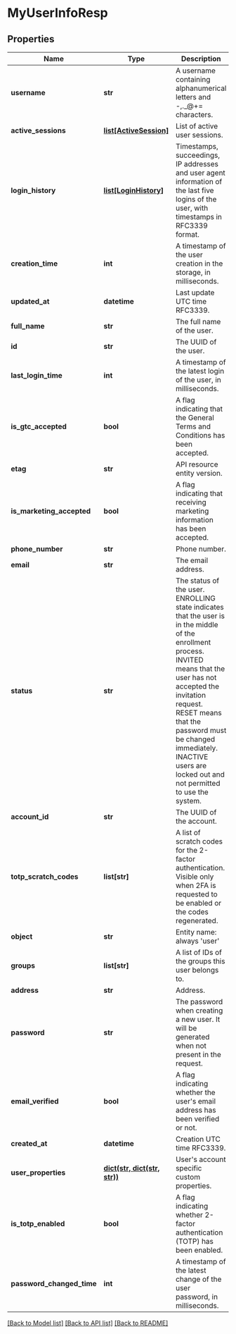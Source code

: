 # MyUserInfoResp

## Properties
Name | Type | Description | Notes
------------ | ------------- | ------------- | -------------
**username** | **str** | A username containing alphanumerical letters and -,._@+&#x3D; characters. | [optional] 
**active_sessions** | [**list[ActiveSession]**](ActiveSession.md) | List of active user sessions. | [optional] 
**login_history** | [**list[LoginHistory]**](LoginHistory.md) | Timestamps, succeedings, IP addresses and user agent information of the last five logins of the user, with timestamps in RFC3339 format. | [optional] 
**creation_time** | **int** | A timestamp of the user creation in the storage, in milliseconds. | [optional] 
**updated_at** | **datetime** | Last update UTC time RFC3339. | [optional] 
**full_name** | **str** | The full name of the user. | [optional] 
**id** | **str** | The UUID of the user. | 
**last_login_time** | **int** | A timestamp of the latest login of the user, in milliseconds. | [optional] 
**is_gtc_accepted** | **bool** | A flag indicating that the General Terms and Conditions has been accepted. | [optional] 
**etag** | **str** | API resource entity version. | 
**is_marketing_accepted** | **bool** | A flag indicating that receiving marketing information has been accepted. | [optional] 
**phone_number** | **str** | Phone number. | [optional] 
**email** | **str** | The email address. | 
**status** | **str** | The status of the user. ENROLLING state indicates that the user is in the middle of the enrollment process. INVITED means that the user has not accepted the invitation request. RESET means that the password must be changed immediately. INACTIVE users are locked out and not permitted to use the system. | 
**account_id** | **str** | The UUID of the account. | 
**totp_scratch_codes** | **list[str]** | A list of scratch codes for the 2-factor authentication. Visible only when 2FA is requested to be enabled or the codes regenerated. | [optional] 
**object** | **str** | Entity name: always &#39;user&#39; | 
**groups** | **list[str]** | A list of IDs of the groups this user belongs to. | [optional] 
**address** | **str** | Address. | [optional] 
**password** | **str** | The password when creating a new user. It will be generated when not present in the request. | [optional] 
**email_verified** | **bool** | A flag indicating whether the user&#39;s email address has been verified or not. | [optional] 
**created_at** | **datetime** | Creation UTC time RFC3339. | [optional] 
**user_properties** | [**dict(str, dict(str, str))**](dict.md) | User&#39;s account specific custom properties. | [optional] 
**is_totp_enabled** | **bool** | A flag indicating whether 2-factor authentication (TOTP) has been enabled. | [optional] 
**password_changed_time** | **int** | A timestamp of the latest change of the user password, in milliseconds. | [optional] 

[[Back to Model list]](../README.md#documentation-for-models) [[Back to API list]](../README.md#documentation-for-api-endpoints) [[Back to README]](../README.md)


